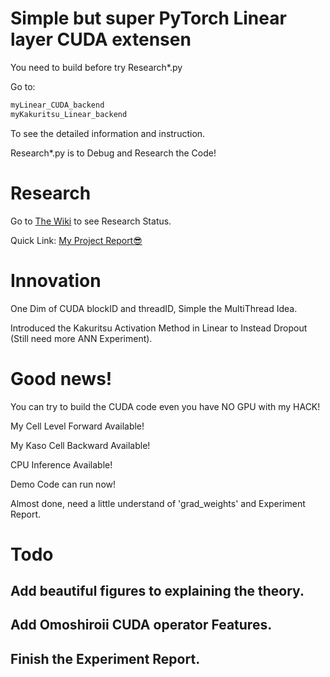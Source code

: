 # Simple but super PyTorch Linear layer CUDA extensen

You need to build before try Research\*.py

Go to:

```bash
myLinear_CUDA_backend
myKakuritsu_Linear_backend
```

To see the detailed information and instruction.

Research\*.py is to Debug and Research the Code! 

# Research

Go to [The Wiki](https://github.com/UEFI-code/MSRA_thePracticeSpaceProject_PyTorchCUDA/wiki) to see Research Status.

Quick Link: [My Project Report😎](https://github.com/UEFI-code/MSRA_thePracticeSpaceProject_PyTorchCUDA/wiki/Project-Report)

# Innovation

One Dim of CUDA blockID and threadID, Simple the MultiThread Idea.

Introduced the Kakuritsu Activation Method in Linear to Instead Dropout (Still need more ANN Experiment). 

# Good news!

You can try to build the CUDA code even you have NO GPU with my HACK!

My Cell Level Forward Available!

My Kaso Cell Backward Available!

CPU Inference Available!

Demo Code can run now!

Almost done, need a little understand of 'grad\_weights' and Experiment Report.

# Todo

## Add beautiful figures to explaining the theory.
## Add Omoshiroii CUDA operator Features.
## Finish the Experiment Report.
